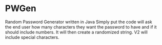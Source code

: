 # PWGen
Random Password Generator written in Java
Simply put the code will ask the end user how many characters they want the password to have and if it should include numbers. It will then create a randomized string. V2 will include special characters. 

